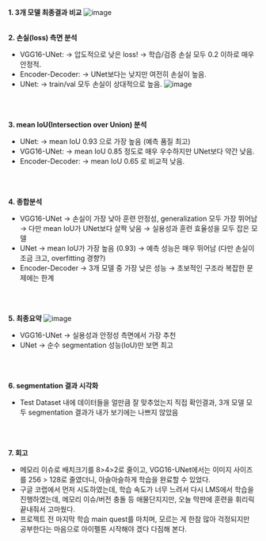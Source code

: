 **1. 3개 모델 최종결과 비교**
![image](https://github.com/user-attachments/assets/b3c79462-af6d-4bb4-bef9-a911633a9cb6)
<br>
<br>

**2. 손실(loss) 측면 분석**
- VGG16-UNet:
  → 압도적으로 낮은 loss!
  → 학습/검증 손실 모두 0.2 이하로 매우 안정적.
- Encoder-Decoder:
  → UNet보다는 낮지만 여전히 손실이 높음.
- UNet:
  → train/val 모두 손실이 상대적으로 높음.
![image](https://github.com/user-attachments/assets/3ba62608-9d0b-4016-8761-2df340c4d50b)
<br>
<br>

**3. mean IoU(Intersection over Union) 분석**
- UNet:
  → mean IoU 0.93 으로 가장 높음 (예측 품질 최고)
- VGG16-UNet:
  → mean IoU 0.85 정도로 매우 우수하지만 UNet보다 약간 낮음.
- Encoder-Decoder:
  → mean IoU 0.65 로 비교적 낮음.
<br>
<br>

**4. 종합분석**
- VGG16-UNet
  → 손실이 가장 낮아 훈련 안정성, generalization 모두 가장 뛰어남
  → 다만 mean IoU가 UNet보다 살짝 낮음
  → 실용성과 훈련 효율성을 모두 잡은 모델
- UNet
  → mean IoU가 가장 높음 (0.93)
  → 예측 성능은 매우 뛰어남 (다만 손실이 조금 크고, overfitting 경향?)
- Encoder-Decoder
  → 3개 모델 중 가장 낮은 성능
  → 초보적인 구조라 복잡한 문제에는 한계
<br>
<br>

**5. 최종요약**
![image](https://github.com/user-attachments/assets/b51f6bf8-e769-4436-adde-3a3469226f2d)
- VGG16-UNet
  → 실용성과 안정성 측면에서 가장 추천
- UNet
  → 순수 segmentation 성능(IoU)만 보면 최고
<br>
<br>

**6. segmentation 결과 시각화**
- Test Dataset 내에 데이터들을 얼만큼 잘 맞추었는지 직접 확인결과, 3개 모델 모두 segmentation 결과가 내가 보기에는 나쁘지 않았음
<br>
<br>

**7. 회고**
- 메모리 이슈로 배치크기를 8>4>2로 줄이고, VGG16-UNet에서는 이미지 사이즈를 256 > 128로 줄였더니, 아슬아슬하게 학습을 완료할 수 있었다.
- 구글 코랩에서 먼저 시도하였는데, 학습 속도가 너무 느려서 다시 LMS에서 학습을 진행하였는데, 메모리 이슈/버전 충돌 등 애물단지지만, 오늘 막판에 훈련을 휘리릭 끝내줘서 고마웠다.
- 프로젝트 전 마지막 학습 main quest를 마치며, 모르는 게 한참 많아 걱정되지만 공부한다는 마음으로 아이펠톤 시작해야 겠다 다짐해 본다.
